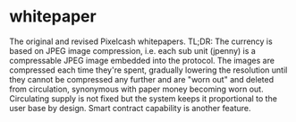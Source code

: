 # whitepaper
The original and revised Pixelcash whitepapers.
TL;DR: The currency is based on JPEG image compression, i.e. each sub unit (jpenny) is a compressable JPEG image embedded into the protocol. The images are compressed each time they're spent, gradually lowering the resolution until they cannot be compressed any further and are "worn out" and deleted from circulation, synonymous with paper money becoming worn out. Circulating supply is not fixed but the system keeps it proportional to the user base by design. Smart contract capability is another feature.
